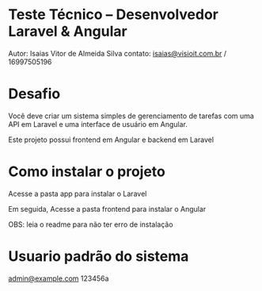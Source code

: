 # Teste Técnico – Desenvolvedor Laravel & Angular
Autor: Isaias Vitor de Almeida Silva
contato: isaias@visioit.com.br / 16997505196

# Desafio

Você deve criar um sistema simples de gerenciamento de tarefas com uma API em Laravel e uma interface de usuário em Angular.



Este projeto possui frontend em Angular e backend em Laravel

# Como instalar o projeto
Acesse a pasta app para instalar o Laravel

Em seguida, Acesse a pasta frontend para instalar o Angular

OBS: leia o readme para não ter erro de instalação

# Usuario padrão do sistema
admin@example.com
123456a
